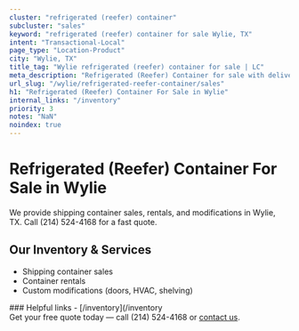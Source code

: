 ```yaml
---
cluster: "refrigerated (reefer) container"
subcluster: "sales"
keyword: "refrigerated (reefer) container for sale Wylie, TX"
intent: "Transactional-Local"
page_type: "Location-Product"
city: "Wylie, TX"
title_tag: "Wylie refrigerated (reefer) container for sale | LC"
meta_description: "Refrigerated (Reefer) Container for sale with delivery in Wylie, TX. LC Container — local Since 2003. Get pricing today."
url_slug: "/wylie/refrigerated-reefer-container/sales"
h1: "Refrigerated (Reefer) Container For Sale in Wylie"
internal_links: "/inventory"
priority: 3
notes: "NaN"
noindex: true
---
```


# Refrigerated (Reefer) Container For Sale in Wylie

We provide shipping container sales, rentals, and modifications in Wylie, TX. Call (214) 524-4168 for a fast quote.

## Our Inventory & Services
- Shipping container sales
- Container rentals
- Custom modifications (doors, HVAC, shelving)

<div data-section="internal-links">
### Helpful links
- [/inventory](/inventory
</div>

<div data-section="cta">
Get your free quote today — call (214) 524-4168 or <a href="/contact">contact us</a>.
</div>

<script type="application/ld+json">{"@context":"https://schema.org","@type":"FAQPage","mainEntity":[{"@type":"Question","name":"How much does delivery cost in Wylie, TX?","acceptedAnswer":{"@type":"Answer","text":"Delivery costs vary by distance and container size. Most deliveries in Wylie, TX range from $150-$300. Call (214) 524-4168 for an exact quote based on your specific location."}},{"@type":"Question","name":"Do you offer financing or payment plans?","acceptedAnswer":{"@type":"Answer","text":"We accept major credit cards, checks, and can discuss commercial terms for bulk purchases. Call (214) 524-4168 to discuss options."}},{"@type":"Question","name":"Can you customize containers in Wylie, TX?","acceptedAnswer":{"@type":"Answer","text":"Yes — we perform modifications like doors, HVAC, insulation, and shelving. Request a custom quote at (214) 524-4168 or via our contact form."}}]}</script>

